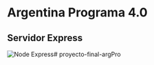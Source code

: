 # Argentina Programa 4.0

## Servidor Express

![Node Express](https://somospnt.com/images/blog/zojuy79lo3fn3qdt7g6p.png)#   p r o y e c t o - f i n a l - a r g P r o  
 